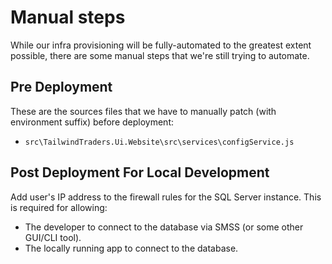 # Manual steps

While our infra provisioning will be fully-automated to the greatest extent possible, there are some manual steps that we're still trying to automate.

## Pre Deployment

These are the sources files that we have to manually patch (with environment suffix) before deployment:

* `src\TailwindTraders.Ui.Website\src\services\configService.js`

## Post Deployment For Local Development

Add user's IP address to the firewall rules for the SQL Server instance. This is required for allowing:

* The developer to connect to the database via SMSS (or some other GUI/CLI tool).
* The locally running app to connect to the database.
